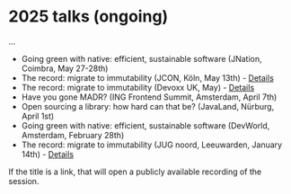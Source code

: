 # 2025 talks (ongoing)

...
* Going green with native: efficient, sustainable software (JNation, Coimbra, May 27-28th)
* The record: migrate to immutability (JCON, Köln, May 13th) - [Details](https://schedule.jcon.one/session/780778)
* The record: migrate to immutability (Devoxx UK, May) - [Details](https://www.devoxx.co.uk/talk/?id=9608)
* Have you gone MADR? (ING Frontend Summit, Amsterdam, April 7th)
* Open sourcing a library: how hard can that be? (JavaLand, Nürburg, April 1st)
* Going green with native: efficient, sustainable software (DevWorld, Amsterdam, February 28th)
* The record: migrate to immutability (JUG noord, Leeuwarden, January 14th) - [Details](https://www.meetup.com/jug-noord/events/304990641)

If the title is a link, that will open a publicly available recording of the session.
